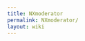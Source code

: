 ```yaml
---
title: NXmoderator
permalink: NXmoderator/
layout: wiki
---
```


<nxformat file="NXmoderator.xml"></nxformat>
